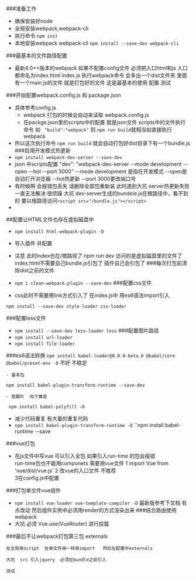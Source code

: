 ###准备工作
- 确保安装好node 
- 全局安装webpack,webpack-cli
- 执行命令 ``npm init`` 
- 本地安装webpack webpack-cli ```npm install --save-dev webpack-cli```

###最基本的文件路径配置
- 最新4.0++版本的webpack 如果不配置config文件 必须把入口html和js 入口 都命名为index.html index.js   执行webpack命令 会多出一个dist文件夹 里面有一个main.js的文件 就是打包好的文件 这是最基本的使用 配置 测试

###开始配置webpack.config.js 和 package.json
- 具体参考config.js
  - webpack 打包的时候会自动来读取 webpack.config.js
  - 在packge.json里的scripts中的配置 就是json文件 scripts中的文件执行命令
    如 `` "build":"webpack"``  则 ``npm run build``就相当如直接执行webpack 
- 所以这次执行命令 ``npm run build`` 就会自动打包好dist目录下有一个bundle.js
###启用开发模式热更新
- ``npm install webpack-dev-server --save-dev``
- json 中scripts配置 "dev": "webpack-dev-server  --mode development --open --hot --port 3000"
 --mode development 是指在开发模式 --open是自动打开浏览器 --hot热更新 --port 3000更改端口号
- 有时候啊 会报错包丢失 请删除全部包重新装  此时遇到大坑 server热更新失败 一直无法解决 很烦躁
    大坑 dev-server生成的bundele.js在根路径中，看不到的 要以根路径访问``<script src="/bundle.js"></script>``
- 
##配置让HTML文件也存在虚拟磁盘中
- ``npm install html-webpack-plugin -D``
- 导入插件 并配置
- 注意 此时index也在/根路径了 npm run dev 访问的是虚拟磁盘里的文件了  index.html不需要自己bundle.js引包了  插件自己会引包了 
###每次打包前清除dist之前的文件
- ``npm i clean-webpack-plugin --save-dev``
###配置css文件

- css此时不需要用link方式引入了 在index.js中 用es6语法import引入
```shell
npm install --save-dev style-loader css-loader
```
###配置less文件
- ``npm install --save-dev less-loader less``
###配置图片路径
- ``npm install url-loader``
- ``npm install file-loader``

###es6语法转换
``npm install babel-loader@8.0.0-beta.0 @babel/core @babel/preset-env -D``  不好 不稳定


    - 基本包
``npm install babel-plugin-transform-runtime --save-dev``


    - 垫脚片  向下兼容
`` npm install babel-polyfill -D``


- 减少代码重复  有大量的重复代码 
- ``npm install babel-plugin-transform-runtime -D``
    ``npm install babel-runtime --save

###vue打包
- 在js文件中写vue 可以引入全包 如果引入run-time 的包会报错  
     run-time包也不能用componets 需要用vue文件
  1 import Vue from 'vue/dist/vue.js'
  2 改vue的入口文件 不推荐  
  3在config.js中配置

 ###打包单文件vue组件
 -  ``npm install vue-loader vue-template-compiler -D``
    最新版参考下文档 有点改动  然后组件实例中必须用render的方式渲染出来
###结合路由使用webpack
- 大坑 必须 Vue.use(VueRouter) 进行挂载

###最后不让webpack打包第三包 
    externals

    在全局用script  在单文件用一样用import   然后在配置中externals

    大坑  src 引入jquery  必须在bundle之前引入

    测试